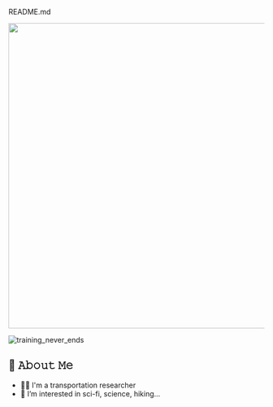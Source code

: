README.md
 
<p align="center">
<img src="https://user-images.githubusercontent.com/91080406/187878848-a4f76322-d08f-4a6d-b5a8-435b22312f7e.jpg" width="600">  


<!--
the gif below was made with a JS with a library TypewriterJS.

https://github.com/tameemsafi/typewriterjs/tree/ca969c37d9639c68091e9f9c896bcccf9cebcf6d

 -->
   
![training_never_ends](https://user-images.githubusercontent.com/91080406/187915576-6f8d4ad3-b426-4c43-ad19-afb9784bae2a.gif)
</p>

## :book: 𝙰𝚋𝚘𝚞𝚝 𝙼𝚎   
- 👨‍🎓 I'm a transportation researcher  
- 👀 I’m interested in sci-fi, science, hiking... 
 

<!---
Freegalado/Freegalado is a ✨ special ✨ repository because its `README.md` (this file) appears on your GitHub profile.
You can click the Preview link to take a look at your changes.
--->
 
